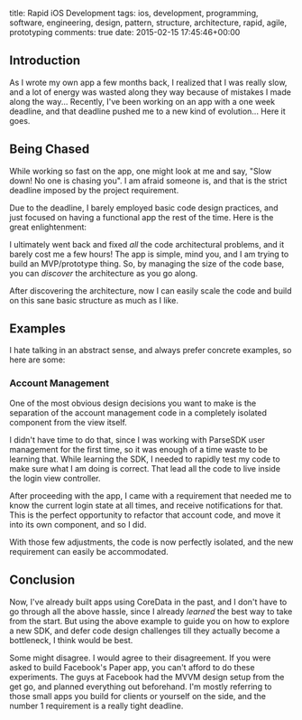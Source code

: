 title: Rapid iOS Development
tags: ios, development, programming, software, engineering, design, pattern, structure, architecture, rapid, agile, prototyping
comments: true
date: 2015-02-15 17:45:46+00:00

## Introduction

As I wrote my own app a few months back, I realized that I was really slow, and a lot of energy was wasted along they way because of mistakes I made along the way... Recently, I've been working on an app with a one week deadline, and that deadline pushed me to a new kind of evolution... Here it goes.

## Being Chased

While working so fast on the app, one might look at me and say, "Slow down! No one is chasing you". I am afraid someone is, and that is the strict deadline imposed by the project requirement.

Due to the deadline, I barely employed basic code design practices, and just focused on having a functional app the rest of the time. Here is the great enlightenment:

I ultimately went back and fixed *all* the code architectural problems, and it barely cost me a few hours! The app is simple, mind you, and I am trying to build an MVP/prototype thing. So, by managing the size of the code base, you can *discover* the architecture as you go along.

After discovering the architecture, now I can easily scale the code and build on this sane basic structure as much as I like.

## Examples

I hate talking in an abstract sense, and always prefer concrete examples, so here are some:

### Account Management

One of the most obvious design decisions you want to make is the separation of the account management code in a completely isolated component from the view itself.

I didn't have time to do that, since I was working with ParseSDK user management for the first time, so it was enough of a time waste to be learning that. While learning the SDK, I needed to rapidly test my code to make sure what I am doing is correct. That lead all the code to live inside the login view controller.

After proceeding with the app, I came with a requirement that needed me to know the current login state at all times, and receive notifications for that. This is the perfect opportunity to refactor that account code, and move it into its own component, and so I did.

With those few adjustments, the code is now perfectly isolated, and the new requirement can easily be accommodated.

## Conclusion

Now, I've already built apps using CoreData in the past, and I don't have to go through all the above hassle, since I already *learned* the best way to take from the start. But using the above example to guide you on how to explore a new SDK, and defer code design challenges till they actually become a bottleneck, I think would be best.

Some might disagree. I would agree to their disagreement. If you were asked to build Facebook's Paper app, you can't afford to do these experiments. The guys at Facebook had the MVVM design setup from the get go, and planned everything out beforehand. I'm mostly referring to those small apps you build for clients or yourself on the side, and the number 1 requirement is a really tight deadline.
